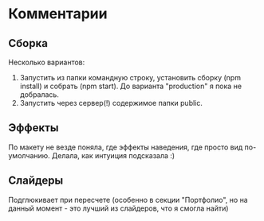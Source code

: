# Комментарии

## Сборка
Несколько вариантов:
1. Запустить из папки командную строку, установить сборку (npm install) и собрать (npm start). До варианта "production" я пока не добралась.
2. Запустить через сервер(!) содержимое папки public.

## Эффекты
По макету не везде поняла, где эффекты наведения, где просто вид по-умолчанию. Делала, как интуиция подсказала :)

## Слайдеры
Подглюкивает при пересчете (особенно в секции "Портфолио", но на данный момент - это лучший из слайдеров, что я смогла найти)